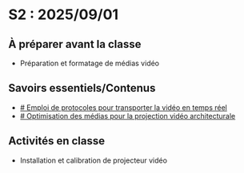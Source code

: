 # S2 : <!-- %: S2 -->2025/09/01<!-- %; -->

## À préparer avant la classe

* Préparation et formatage de médias vidéo 

## Savoirs essentiels/Contenus

* [ <!-- %: BLOC1_SAVOIR4  --># Emploi de protocoles pour transporter la vidéo en temps réel<!-- %; -->](../../03-savoirs/01/04/README.md)
* [ <!-- %: BLOC1_SAVOIR5  --># Optimisation des médias pour la projection vidéo architecturale<!-- %; -->](../../03-savoirs/01/05/README.md)


## Activités en classe

* Installation et calibration de projecteur vidéo 